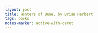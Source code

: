 ```yaml
---
layout: post
title: Hunters of Dune, by Brian Herbert
tags: books
notes-marker: active-with-caret
---
```

